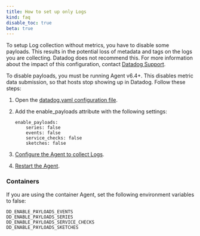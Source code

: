 ```yaml
---
title: How to set up only Logs
kind: faq
disable_toc: true
beta: true
---
```


<div class="alert alert-danger">
To setup Log collection without metrics, you have to disable some payloads. This results in the potential loss of metadata and tags on the logs you are collecting. Datadog does not recommend this. For more information about the impact of this configuration, contact <a href="/help/">Datadog Support</a>. 
</div>

To disable payloads, you must be running Agent v6.4+. This disables metric data submission, so that hosts stop showing up in Datadog. Follow these steps:

1. Open the [datadog.yaml configuration file][1].
2. Add the enable_payloads attribute with the following settings: 
    
    ```
    enable_payloads:
 		series: false
        events: false
        service_checks: false
        sketches: false
    ```

3. [Configure the Agent to collect Logs][2].
4. [Restart the Agent][3].

### Containers

If you are using the container Agent, set the following environment variables to false:

```
DD_ENABLE_PAYLOADS_EVENTS
DD_ENABLE_PAYLOADS_SERIES
DD_ENABLE_PAYLOADS_SERVICE_CHECKS
DD_ENABLE_PAYLOADS_SKETCHES
```



[1]: /agent/guide/agent-configuration-files/?tab=agentv6
[2]: /logs/log_collection
[3]: /agent/guide/agent-commands/#restart-the-agent
